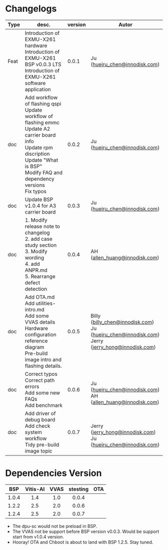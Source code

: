 <!--
 Copyright (c) 2022 Innodisk Crop.
 
 This software is released under the MIT License.
 https://opensource.org/licenses/MIT
-->

# Changelogs

Type | desc. | version | Autor
--- | --- | --- | ---
Feat | Introduction of EXMU-X261 hardware<br/> Introduction of EXMU-X261 BSP v0.0.3 LTS<br/> Introduction of EXMU-X261 software application | 0.0.1 | Ju (hueiru_chen@innodisk.com)
doc | Add workflow of flashing qspi<br/> Update workflow of flashing emmc<br/> Update A2 carrier board info<br/> Update rpm discription<br/> Update "What is BSP"<br/> Modify FAQ and dependency versions<br/> Fix typos<br/> | 0.0.2 | Ju (hueiru_chen@innodisk.com)
doc | Update BSP v1.0.4 for A3 carrier board | 0.0.3 | Ju (hueiru_chen@innodisk.com)
doc | 1. Modify release note to changelog <br/> 2. add case study section <br/> 3. Modify wording <br/> 4. add ANPR.md <br/> 5. Rearrange defect detection| 0.0.4 | AH (allen_huang@innodisk.com)
doc | Add OTA.md <br/> Add utilities-intro.md <br/> Add some VVAS details <br/>  Hardware configuration reference diagram <br/>  Pre-build image intro and flashing details. <br/> | 0.0.5 | Billy (billy_chen@innodisk.com) <br/> Ju (hueiru_chen@innodisk.com) <br/> Jerry (jerry_hong@innodisk.com)
doc | Correct typos <br/> Correct path errors <br/> Add some new FAQs <br/> Add benchmark <br/> | 0.0.6 | <br/> Ju (hueiru_chen@innodisk.com)<br/>AH (allen_huang@innodisk.com)
doc | Add driver of debug board <br/> Add check system workflow <br/> Tidy pre-build image topic | 0.0.7 | <br/> Jerry (jerry_hong@innodisk.com) <br/> Ju (hueiru_chen@innodisk.com)

# Dependencies Version

BSP | Vitis-AI | VVAS|stesting|OTA|
|:---:|:---:|:---:|:---:|:---:|
|1.0.4|1.4|1.0|0.0.4||
|1.2.2|2.5|2.0|0.0.6||
|1.2.4|2.5|2.0|0.0.7||

- The dpu-sc would not be preload in BSP.
- The VVAS not be support before BSP version v0.0.3. Would be support start from v1.0.4 version.
- Hooray! OTA and Chboot is about to land with BSP 1.2.5. Stay tuned.
